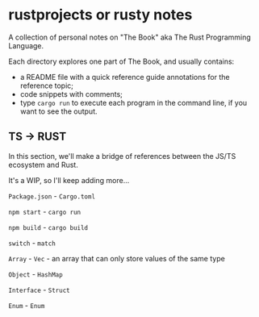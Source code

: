 # rustprojects or rusty notes
A collection of personal notes on "The Book" aka The Rust Programming Language.

Each directory explores one part of The Book, and usually contains:

- a README file with a quick reference guide annotations for the reference topic;
- code snippets with comments;
- type `cargo run` to execute each program in the command line, if you want to see the output.



## TS -> RUST

In this section, we'll make a bridge of references between the JS/TS ecosystem and Rust.


It's a WIP, so I'll keep adding more...

`Package.json` - `Cargo.toml`

`npm start` - `cargo run`

`npm build` - `cargo build`

`switch` - `match`

`Array`  - `Vec` - an array that can only store values of the same type

`Object` - `HashMap`

`Interface` - `Struct`

`Enum` - `Enum`